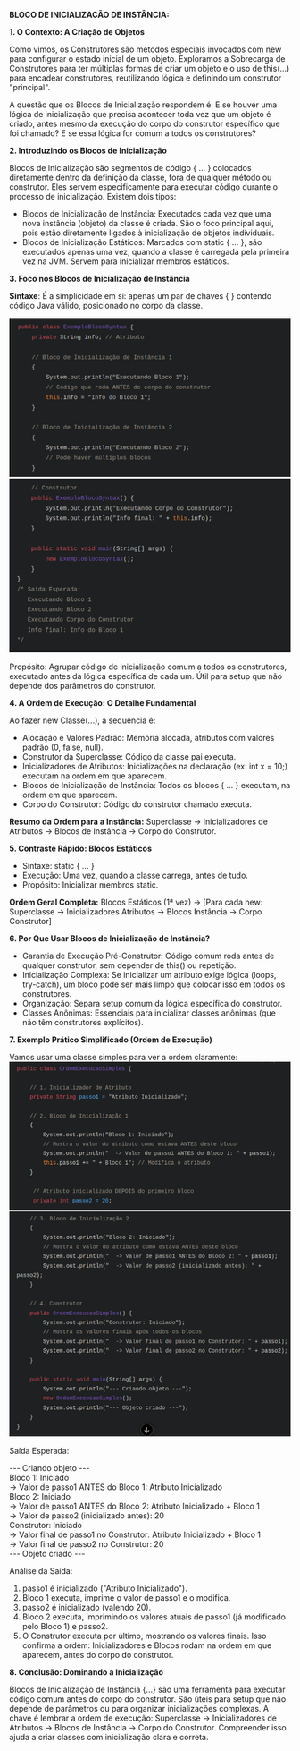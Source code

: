 __BLOCO DE INICIALIZACÃO DE INSTÂNCIA:__

__1. O Contexto: A Criação de Objetos__

Como vimos, os Construtores são métodos especiais invocados com new para configurar
o estado inicial de um objeto. Exploramos a Sobrecarga de Construtores para ter 
múltiplas formas de criar um objeto e o uso de this(...) para encadear construtores,
reutilizando lógica e definindo um construtor "principal".

A questão que os Blocos de Inicialização respondem é: E se houver uma lógica de 
inicialização que precisa acontecer toda vez que um objeto é criado, antes mesmo 
da execução do corpo do construtor específico que foi chamado? E se essa lógica 
for comum a todos os construtores?

__2. Introduzindo os Blocos de Inicialização__

Blocos de Inicialização são segmentos de código { ... } colocados diretamente 
dentro da definição da classe, fora de qualquer método ou construtor. Eles servem
especificamente para executar código durante o processo de inicialização. Existem
dois tipos:

- Blocos de Inicialização de Instância: Executados cada vez que uma nova instância
(objeto) da classe é criada. São o foco principal aqui, pois estão diretamente 
ligados à inicialização de objetos individuais.
- Blocos de Inicialização Estáticos: Marcados com static { ... },
são executados apenas uma vez, quando a classe é carregada pela primeira
vez na JVM. Servem para inicializar membros estáticos.

__3. Foco nos Blocos de Inicialização de Instância__

**Sintaxe**: É a simplicidade em si: apenas um par de chaves { } 
contendo código Java válido, posicionado no corpo da classe.

![img.png](img.png)
![img_1.png](img_1.png)

Propósito: Agrupar código de inicialização comum a todos os construtores, 
executado antes da lógica específica de cada um. Útil para setup que não 
depende dos parâmetros do construtor.

__4. A Ordem de Execução: O Detalhe Fundamental__

Ao fazer new Classe(...), a sequência é:

- Alocação e Valores Padrão: Memória alocada, atributos com valores padrão 
(0, false, null).
- Construtor da Superclasse: Código da classe pai executa.
- Inicializadores de Atributos: Inicializações na declaração (ex: int x = 10;) 
executam na ordem em que aparecem.
- Blocos de Inicialização de Instância: Todos os blocos { ... } executam, na ordem
em que aparecem.
- Corpo do Construtor: Código do construtor chamado executa.

**Resumo da Ordem para a Instância:**
Superclasse -> Inicializadores de Atributos -> Blocos de Instância -> Corpo do Construtor.

**5. Contraste Rápido: Blocos Estáticos**
- Sintaxe: static { ... }
- Execução: Uma vez, quando a classe carrega, antes de tudo.
- Propósito: Inicializar membros static.

__Ordem Geral Completa:__
Blocos Estáticos (1ª vez) -> [Para cada new: Superclasse -> Inicializadores Atributos -> Blocos Instância -> Corpo Construtor]

**6. Por Que Usar Blocos de Inicialização de Instância?**

- Garantia de Execução Pré-Construtor: Código comum roda antes de qualquer construtor,
sem depender de this() ou repetição.
- Inicialização Complexa: Se inicializar um atributo exige lógica (loops, try-catch),
um bloco pode ser mais limpo que colocar isso em todos os construtores.
- Organização: Separa setup comum da lógica específica do construtor.
- Classes Anônimas: Essenciais para inicializar classes anônimas 
(que não têm construtores explícitos).

__7. Exemplo Prático Simplificado (Ordem de Execução)__

Vamos usar uma classe simples para ver a ordem claramente:
![img_3.png](img_3.png)
![img_4.png](img_4.png)

Saída Esperada:

--- Criando objeto ---<br>
Bloco 1: Iniciado<br>
-> Valor de passo1 ANTES do Bloco 1: Atributo Inicializado<br>
Bloco 2: Iniciado<br>
-> Valor de passo1 ANTES do Bloco 2: Atributo Inicializado + Bloco 1<br>
-> Valor de passo2 (inicializado antes): 20<br>
Construtor: Iniciado<br>
-> Valor final de passo1 no Construtor: Atributo Inicializado + Bloco 1<br>
-> Valor final de passo2 no Construtor: 20<br>
--- Objeto criado ---

Análise da Saída:

1. passo1 é inicializado ("Atributo Inicializado").
2. Bloco 1 executa, imprime o valor de passo1 e o modifica.
3. passo2 é inicializado (valendo 20).
4. Bloco 2 executa, imprimindo os valores atuais de passo1 (já modificado pelo Bloco 1) e passo2.
5. O Construtor executa por último, mostrando os valores finais. Isso confirma a ordem: Inicializadores e Blocos rodam na ordem em que aparecem, antes do corpo do construtor.


__8. Conclusão: Dominando a Inicialização__

Blocos de Inicialização de Instância {...} são uma ferramenta para executar código comum antes do corpo do construtor. São úteis para setup que não depende de parâmetros ou para organizar inicializações complexas. A chave é lembrar a ordem de execução: Superclasse -> Inicializadores de Atributos -> Blocos de Instância -> Corpo do Construtor. Compreender isso ajuda a criar classes com inicialização clara e correta.


